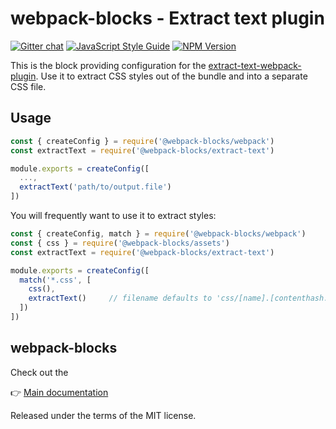 # webpack-blocks - Extract text plugin

[![Gitter chat](https://badges.gitter.im/webpack-blocks.svg)](https://gitter.im/webpack-blocks)
[![JavaScript Style Guide](https://img.shields.io/badge/code%20style-standard-brightgreen.svg)](http://standardjs.com/)
[![NPM Version](https://img.shields.io/npm/v/@webpack-blocks/extract-text.svg)](https://www.npmjs.com/package/@webpack-blocks/extract-text)

This is the block providing configuration for the [extract-text-webpack-plugin](https://github.com/webpack/extract-text-webpack-plugin). Use it to extract CSS styles out of the bundle and into a separate CSS file.


## Usage

```js
const { createConfig } = require('@webpack-blocks/webpack')
const extractText = require('@webpack-blocks/extract-text')

module.exports = createConfig([
  ...,
  extractText('path/to/output.file')
])
```

You will frequently want to use it to extract styles:

```js
const { createConfig, match } = require('@webpack-blocks/webpack')
const { css } = require('@webpack-blocks/assets')
const extractText = require('@webpack-blocks/extract-text')

module.exports = createConfig([
  match('*.css', [
    css(),
    extractText()     // filename defaults to 'css/[name].[contenthash:8].css'
  ])
])
```


## webpack-blocks

Check out the

👉 [Main documentation](https://github.com/andywer/webpack-blocks)

Released under the terms of the MIT license.
